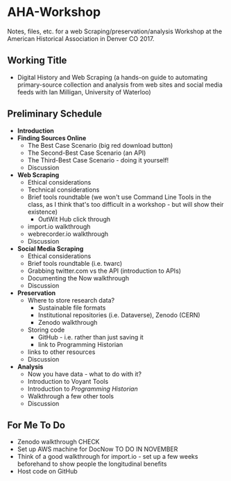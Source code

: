 # AHA-Workshop
Notes, files, etc. for a web Scraping/preservation/analysis Workshop at the American Historical Association in Denver CO 2017.

## Working Title
- Digital History and Web Scraping (a hands-on guide to automating primary-source collection and analysis from web sites and social media feeds with Ian Milligan, University of Waterloo)

## Preliminary Schedule
- **Introduction**
- **Finding Sources Online**
	- The Best Case Scenario (big red download button)
	- The Second-Best Case Scenario (an API)
	- The Third-Best Case Scenario - doing it yourself!
	- Discussion
- **Web Scraping**
	- Ethical considerations
	- Technical considerations
	- Brief tools roundtable (we won't use Command Line Tools in the class, as I think that's too difficult in a workshop - but will show their existence)
		- OutWit Hub click through
	- import.io walkthrough
	- webrecorder.io walkthrough
	- Discussion
- **Social Media Scraping**
	- Ethical considerations
	- Brief tools roundtable (i.e. twarc)
	- Grabbing twitter.com vs the API (introduction to APIs)
	- Documenting the Now walkthrough
	- Discussion
- **Preservation**
	- Where to store research data?
		- Sustainable file formats
		- Institutional repositories (i.e. Dataverse), Zenodo (CERN) 
		- Zenodo walkthrough
	- Storing code
		- GitHub - i.e. rather than just saving it
		- link to Programming Historian
	- links to other resources
	- Discussion
- **Analysis**
	- Now you have data - what to do with it?
	- Introduction to Voyant Tools
	- Introduction to *Programming Historian*
	- Walkthrough a few other tools
	- Discussion

## For Me To Do
- Zenodo walkthrough CHECK
- Set up AWS machine for DocNow TO DO IN NOVEMBER
- Think of a good walkthrough for import.io - set up a few weeks beforehand to show people the longitudinal benefits
- Host code on GitHub